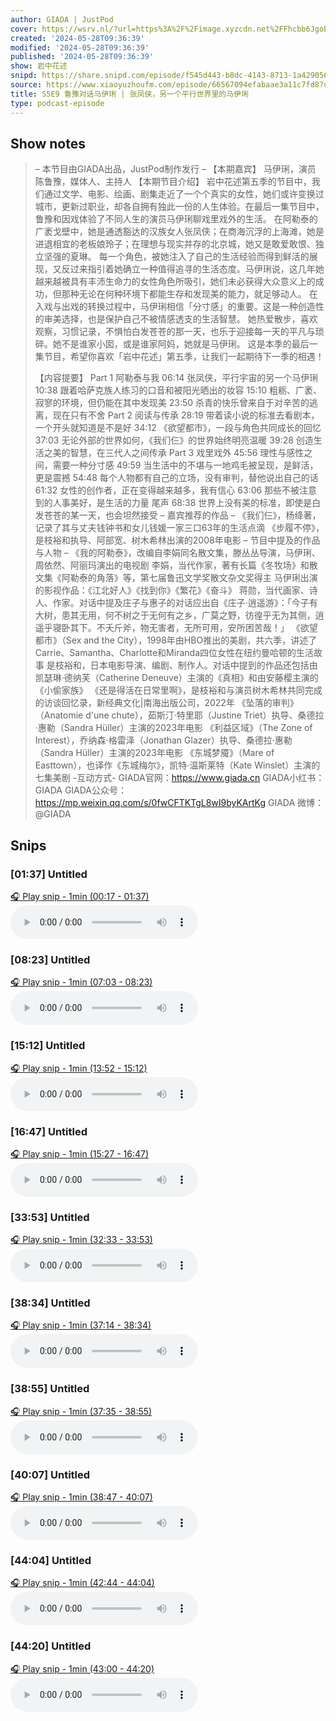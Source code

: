 ```yaml
---
author: GIADA | JustPod
cover: https://wsrv.nl/?url=https%3A%2F%2Fimage.xyzcdn.net%2FFhcbb6JgoBoehDn8iex2HR3cbx9g&w=200&h=200
created: '2024-05-28T09:36:39'
modified: '2024-05-28T09:36:39'
published: '2024-05-28T09:36:39'
show: 岩中花述
snipd: https://share.snipd.com/episode/f545d443-b8dc-4143-8713-1a429056f16e
source: https://www.xiaoyuzhoufm.com/episode/66567094efabaae3a11c7fd8?utm_source=rss
title: S5E9 鲁豫对话马伊琍 | 张凤侠，另一个平行世界里的马伊琍
type: podcast-episode
---
```



## Show notes
> – 本节目由GIADA出品，JustPod制作发行 –
> 【本期嘉宾】
> 马伊琍，演员
> 陈鲁豫，媒体人、主持人
> 【本期节目介绍】
> 岩中花述第五季的节目中，我们通过文学、电影、绘画、剧集走近了一个个真实的女性，她们或许变换过城市，更新过职业，却各自拥有独此一份的人生体验。在最后一集节目中，鲁豫和因戏体验了不同人生的演员马伊琍聊戏里戏外的生活。
> 在阿勒泰的广袤戈壁中，她是通透豁达的汉族女人张凤侠；在商海沉浮的上海滩，她是进退相宜的老板娘玲子；在理想与现实并存的北京城，她又是敢爱敢恨、独立坚强的夏琳。
> 每一个角色，被她注入了自己的生活经验而得到鲜活的展现，又反过来指引着她确立一种值得追寻的生活态度。马伊琍说，这几年她越来越被具有丰沛生命力的女性角色所吸引，她们未必获得大众意义上的成功，但那种无论在何种环境下都能生存和发现美的能力，就足够动人。
> 在入戏与出戏的转换过程中，马伊琍相信「分寸感」的重要。这是一种创造性的审美选择，也是保护自己不被情感透支的生活智慧。
> 她热爱散步，喜欢观察，习惯记录，不惧怕白发苍苍的那一天，也乐于迎接每一天的平凡与琐碎。她不是谁家小囡，或是谁家阿妈，她就是马伊琍。
> 这是本季的最后一集节目，希望你喜欢「岩中花述」第五季，让我们一起期待下一季的相遇！
> 
> 【内容提要】
> Part 1 阿勒泰与我 
> 06:14 张凤侠，平行宇宙的另一个马伊琍
> 10:38 跟着哈萨克族人练习的口音和被阳光晒出的妆容
> 15:10 粗粝、广袤、寂寥的环境，但仍能在其中发现美
> 23:50 杀青的快乐曾来自于对辛苦的逃离，现在只有不舍
> Part 2 阅读与传承 
> 28:19 带着读小说的标准去看剧本，一个开头就知道是不是好
> 34:12 《欲望都市》，一段与角色共同成长的回忆
> 37:03 无论外部的世界如何，《我们仨》的世界始终明亮温暖
> 39:28 创造生活之美的智慧，在三代人之间传承
> Part 3 戏里戏外 
> 45:56 理性与感性之间，需要一种分寸感
> 49:59 当生活中的不堪与一地鸡毛被呈现，是鲜活，更是震撼
> 54:48 每个人物都有自己的立场，没有审判，替他说出自己的话
> 61:32 女性的创作者，正在变得越来越多，我有信心
> 63:06 那些不被注意到的人事美好，是生活的力量
> 尾声 
> 68:38 世界上没有美的标准，即使是白发苍苍的某一天，也会坦然接受
> – 嘉宾推荐的作品 –
> 《我们仨》，杨绛著，记录了其与丈夫钱钟书和女儿钱媛一家三口63年的生活点滴
> 《步履不停》，是枝裕和执导、阿部宽、树木希林出演的2008年电影
> – 节目中提及的作品与人物 –
> 《我的阿勒泰》，改编自李娟同名散文集，滕丛丛导演，马伊琍、周依然、阿丽玛演出的电视剧
> 李娟，当代作家，著有长篇《冬牧场》和散文集《阿勒泰的角落》等，第七届鲁迅文学奖散文杂文奖得主
> 马伊琍出演的影视作品：《江北好人》《找到你》《繁花》《奋斗》
> 蒋勋，当代画家、诗人、作家。对话中提及庄子与惠子的对话应出自《庄子·逍遥游》：「今子有大树，患其无用，何不树之于无何有之乡，广莫之野，彷徨乎无为其侧，逍遥乎寝卧其下。不夭斤斧，物无害者，无所可用，安所困苦哉！」
> 《欲望都市》（Sex and the City），1998年由HBO推出的美剧，共六季，讲述了Carrie、Samantha、Charlotte和Miranda四位女性在纽约曼哈顿的生活故事
> 是枝裕和，日本电影导演、编剧、制作人。对话中提到的作品还包括由凯瑟琳·德纳芙（Catherine Deneuve）主演的《真相》和由安藤樱主演的《小偷家族》
> 《还是得活在日常里啊》，是枝裕和与演员树木希林共同完成的访谈回忆录，新经典文化|南海出版公司，2022年
> 《坠落的审判》 （Anatomie d'une chute），茹斯汀·特里耶（Justine Triet）执导、桑德拉·惠勒（Sandra Hüller）主演的2023年电影
> 《利益区域》（The Zone of Interest），乔纳森·格雷泽（Jonathan Glazer）执导、桑德拉·惠勒（Sandra Hüller）主演的2023年电影
> 《东城梦魇》（Mare of Easttown），也译作《东城梅尔》，凯特·温斯莱特（Kate Winslet）主演的七集美剧
> -互动方式-
> GIADA官网：https://www.giada.cn
> GIADA小红书： GIADA 
> GIADA公众号：https://mp.weixin.qq.com/s/0fwCFTKTgL8wI9byKArtKg
> GIADA 微博： @GIADA

## Snips
### [01:37] Untitled
[🎧 Play snip - 1min️ (00:17 - 01:37)](https://share.snipd.com/snip/ab1e368a-d3da-41c7-a4ed-c228cc0ea51b)
<audio controls> <source src="https://dts-api.xiaoyuzhoufm.com/track/625635587bfca4e73e990703/66567094efabaae3a11c7fd8/media.xyzcdn.net/lghsdIM_P1hE5rfhDsK_fb-g5z7X.m4a#t=00:17,01:37"> </audio>
### [08:23] Untitled
[🎧 Play snip - 1min️ (07:03 - 08:23)](https://share.snipd.com/snip/7f94178a-3411-4ae0-bbf9-34c906e0276c)
<audio controls> <source src="https://dts-api.xiaoyuzhoufm.com/track/625635587bfca4e73e990703/66567094efabaae3a11c7fd8/media.xyzcdn.net/lghsdIM_P1hE5rfhDsK_fb-g5z7X.m4a#t=07:03,08:23"> </audio>
### [15:12] Untitled
[🎧 Play snip - 1min️ (13:52 - 15:12)](https://share.snipd.com/snip/42acb820-c12c-4845-90d2-7243f5df00c3)
<audio controls> <source src="https://dts-api.xiaoyuzhoufm.com/track/625635587bfca4e73e990703/66567094efabaae3a11c7fd8/media.xyzcdn.net/lghsdIM_P1hE5rfhDsK_fb-g5z7X.m4a#t=13:52,15:12"> </audio>
### [16:47] Untitled
[🎧 Play snip - 1min️ (15:27 - 16:47)](https://share.snipd.com/snip/1da3b554-c9a2-4709-bfee-eaf5af1d9602)
<audio controls> <source src="https://dts-api.xiaoyuzhoufm.com/track/625635587bfca4e73e990703/66567094efabaae3a11c7fd8/media.xyzcdn.net/lghsdIM_P1hE5rfhDsK_fb-g5z7X.m4a#t=15:27,16:47"> </audio>
### [33:53] Untitled
[🎧 Play snip - 1min️ (32:33 - 33:53)](https://share.snipd.com/snip/4011f52a-1430-48f1-b533-2cc5a180581f)
<audio controls> <source src="https://dts-api.xiaoyuzhoufm.com/track/625635587bfca4e73e990703/66567094efabaae3a11c7fd8/media.xyzcdn.net/lghsdIM_P1hE5rfhDsK_fb-g5z7X.m4a#t=32:33,33:53"> </audio>
### [38:34] Untitled
[🎧 Play snip - 1min️ (37:14 - 38:34)](https://share.snipd.com/snip/731486ac-2178-494d-bdbf-0a8036858d37)
<audio controls> <source src="https://dts-api.xiaoyuzhoufm.com/track/625635587bfca4e73e990703/66567094efabaae3a11c7fd8/media.xyzcdn.net/lghsdIM_P1hE5rfhDsK_fb-g5z7X.m4a#t=37:14,38:34"> </audio>
### [38:55] Untitled
[🎧 Play snip - 1min️ (37:35 - 38:55)](https://share.snipd.com/snip/0dba12fc-a159-46c4-8ed1-255840309a16)
<audio controls> <source src="https://dts-api.xiaoyuzhoufm.com/track/625635587bfca4e73e990703/66567094efabaae3a11c7fd8/media.xyzcdn.net/lghsdIM_P1hE5rfhDsK_fb-g5z7X.m4a#t=37:35,38:55"> </audio>
### [40:07] Untitled
[🎧 Play snip - 1min️ (38:47 - 40:07)](https://share.snipd.com/snip/776137f9-cd2b-4b05-aebf-5f1796909d71)
<audio controls> <source src="https://dts-api.xiaoyuzhoufm.com/track/625635587bfca4e73e990703/66567094efabaae3a11c7fd8/media.xyzcdn.net/lghsdIM_P1hE5rfhDsK_fb-g5z7X.m4a#t=38:47,40:07"> </audio>
### [44:04] Untitled
[🎧 Play snip - 1min️ (42:44 - 44:04)](https://share.snipd.com/snip/02c8277d-98db-4b2b-9b01-6fae9c93f9e9)
<audio controls> <source src="https://dts-api.xiaoyuzhoufm.com/track/625635587bfca4e73e990703/66567094efabaae3a11c7fd8/media.xyzcdn.net/lghsdIM_P1hE5rfhDsK_fb-g5z7X.m4a#t=42:44,44:04"> </audio>
### [44:20] Untitled
[🎧 Play snip - 1min️ (43:00 - 44:20)](https://share.snipd.com/snip/55106612-cbd7-42f9-9b44-6d5fa6ec2ff3)
<audio controls> <source src="https://dts-api.xiaoyuzhoufm.com/track/625635587bfca4e73e990703/66567094efabaae3a11c7fd8/media.xyzcdn.net/lghsdIM_P1hE5rfhDsK_fb-g5z7X.m4a#t=43:00,44:20"> </audio>
